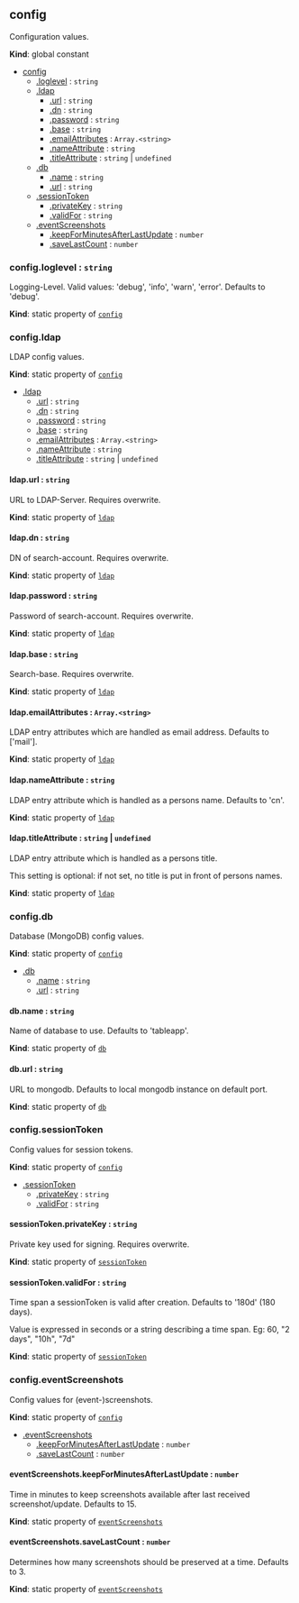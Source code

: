 <a id="config"></a>

## config
Configuration values.

**Kind**: global constant  

* [config](#config)
    * [.loglevel](#config46loglevel) : <code>string</code>
    * [.ldap](#config46ldap)
        * [.url](#config46ldap46url) : <code>string</code>
        * [.dn](#config46ldap46dn) : <code>string</code>
        * [.password](#config46ldap46password) : <code>string</code>
        * [.base](#config46ldap46base) : <code>string</code>
        * [.emailAttributes](#config46ldap46emailattributes) : <code>Array.&lt;string&gt;</code>
        * [.nameAttribute](#config46ldap46nameattribute) : <code>string</code>
        * [.titleAttribute](#config46ldap46titleattribute) : <code>string</code> &#124; <code>undefined</code>
    * [.db](#config46db)
        * [.name](#config46db46name) : <code>string</code>
        * [.url](#config46db46url) : <code>string</code>
    * [.sessionToken](#config46sessiontoken)
        * [.privateKey](#config46sessiontoken46privatekey) : <code>string</code>
        * [.validFor](#config46sessiontoken46validfor) : <code>string</code>
    * [.eventScreenshots](#config46eventscreenshots)
        * [.keepForMinutesAfterLastUpdate](#config46eventscreenshots46keepforminutesafterlastupdate) : <code>number</code>
        * [.saveLastCount](#config46eventscreenshots46savelastcount) : <code>number</code>

<a id="config46loglevel"></a>

### config.loglevel : <code>string</code>
Logging-Level.
Valid values: 'debug', 'info', 'warn', 'error'.
Defaults to 'debug'.

**Kind**: static property of [<code>config</code>](#config)  
<a id="config46ldap"></a>

### config.ldap
LDAP config values.

**Kind**: static property of [<code>config</code>](#config)  

* [.ldap](#config46ldap)
    * [.url](#config46ldap46url) : <code>string</code>
    * [.dn](#config46ldap46dn) : <code>string</code>
    * [.password](#config46ldap46password) : <code>string</code>
    * [.base](#config46ldap46base) : <code>string</code>
    * [.emailAttributes](#config46ldap46emailattributes) : <code>Array.&lt;string&gt;</code>
    * [.nameAttribute](#config46ldap46nameattribute) : <code>string</code>
    * [.titleAttribute](#config46ldap46titleattribute) : <code>string</code> &#124; <code>undefined</code>

<a id="config46ldap46url"></a>

#### ldap.url : <code>string</code>
URL to LDAP-Server.
Requires overwrite.

**Kind**: static property of [<code>ldap</code>](#config46ldap)  
<a id="config46ldap46dn"></a>

#### ldap.dn : <code>string</code>
DN of search-account.
Requires overwrite.

**Kind**: static property of [<code>ldap</code>](#config46ldap)  
<a id="config46ldap46password"></a>

#### ldap.password : <code>string</code>
Password of search-account.
Requires overwrite.

**Kind**: static property of [<code>ldap</code>](#config46ldap)  
<a id="config46ldap46base"></a>

#### ldap.base : <code>string</code>
Search-base.
Requires overwrite.

**Kind**: static property of [<code>ldap</code>](#config46ldap)  
<a id="config46ldap46emailattributes"></a>

#### ldap.emailAttributes : <code>Array.&lt;string&gt;</code>
LDAP entry attributes which are handled as email address.
Defaults to ['mail'].

**Kind**: static property of [<code>ldap</code>](#config46ldap)  
<a id="config46ldap46nameattribute"></a>

#### ldap.nameAttribute : <code>string</code>
LDAP entry attribute which is handled as a persons name.
Defaults to 'cn'.

**Kind**: static property of [<code>ldap</code>](#config46ldap)  
<a id="config46ldap46titleattribute"></a>

#### ldap.titleAttribute : <code>string</code> &#124; <code>undefined</code>
LDAP entry attribute which is handled as a persons title.

This setting is optional: if not set, no title is put in front of persons names.

**Kind**: static property of [<code>ldap</code>](#config46ldap)  
<a id="config46db"></a>

### config.db
Database (MongoDB) config values.

**Kind**: static property of [<code>config</code>](#config)  

* [.db](#config46db)
    * [.name](#config46db46name) : <code>string</code>
    * [.url](#config46db46url) : <code>string</code>

<a id="config46db46name"></a>

#### db.name : <code>string</code>
Name of database to use.
Defaults to 'tableapp'.

**Kind**: static property of [<code>db</code>](#config46db)  
<a id="config46db46url"></a>

#### db.url : <code>string</code>
URL to mongodb.
Defaults to local mongodb instance on default port.

**Kind**: static property of [<code>db</code>](#config46db)  
<a id="config46sessiontoken"></a>

### config.sessionToken
Config values for session tokens.

**Kind**: static property of [<code>config</code>](#config)  

* [.sessionToken](#config46sessiontoken)
    * [.privateKey](#config46sessiontoken46privatekey) : <code>string</code>
    * [.validFor](#config46sessiontoken46validfor) : <code>string</code>

<a id="config46sessiontoken46privatekey"></a>

#### sessionToken.privateKey : <code>string</code>
Private key used for signing.
Requires overwrite.

**Kind**: static property of [<code>sessionToken</code>](#config46sessiontoken)  
<a id="config46sessiontoken46validfor"></a>

#### sessionToken.validFor : <code>string</code>
Time span a sessionToken is valid after creation.
Defaults to '180d' (180 days).

Value is expressed in seconds or a string describing a time span. Eg: 60, "2 days", "10h", "7d"

**Kind**: static property of [<code>sessionToken</code>](#config46sessiontoken)  
<a id="config46eventscreenshots"></a>

### config.eventScreenshots
Config values for (event-)screenshots.

**Kind**: static property of [<code>config</code>](#config)  

* [.eventScreenshots](#config46eventscreenshots)
    * [.keepForMinutesAfterLastUpdate](#config46eventscreenshots46keepforminutesafterlastupdate) : <code>number</code>
    * [.saveLastCount](#config46eventscreenshots46savelastcount) : <code>number</code>

<a id="config46eventscreenshots46keepforminutesafterlastupdate"></a>

#### eventScreenshots.keepForMinutesAfterLastUpdate : <code>number</code>
Time in minutes to keep screenshots available after last received screenshot/update.
Defaults to 15.

**Kind**: static property of [<code>eventScreenshots</code>](#config46eventscreenshots)  
<a id="config46eventscreenshots46savelastcount"></a>

#### eventScreenshots.saveLastCount : <code>number</code>
Determines how many screenshots should be preserved at a time.
Defaults to 3.

**Kind**: static property of [<code>eventScreenshots</code>](#config46eventscreenshots)  
